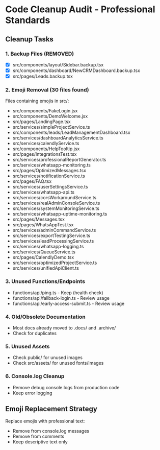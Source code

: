 # Code Cleanup Audit - Professional Standards

## Cleanup Tasks

### 1. Backup Files (REMOVED)
- [x] src/components/layout/Sidebar.backup.tsx
- [x] src/components/dashboard/NewCRMDashboard.backup.tsx
- [x] src/pages/Leads.backup.tsx

### 2. Emoji Removal (30 files found)
Files containing emojis in src/:
- src/components/FakeLogin.jsx
- src/components/DemoWelcome.jsx
- src/pages/LandingPage.tsx
- src/services/simpleProjectService.ts
- src/components/leads/LeadManagementDashboard.tsx
- src/services/dashboardAnalyticsService.ts
- src/services/calendlyService.ts
- src/components/HelpTooltip.jsx
- src/pages/IntegrationsTest.tsx
- src/services/professionalReportGenerator.ts
- src/services/whatsapp-monitoring.ts
- src/pages/OptimizedMessages.tsx
- src/services/notificationService.ts
- src/pages/FAQ.tsx
- src/services/userSettingsService.ts
- src/services/whatsapp-api.ts
- src/services/corsWorkaroundService.ts
- src/services/realAdminConsoleService.ts
- src/services/systemMonitoringService.ts
- src/services/whatsapp-uptime-monitoring.ts
- src/pages/Messages.tsx
- src/pages/WhatsAppTest.tsx
- src/services/adminCommandService.ts
- src/services/exportTestingService.ts
- src/services/leadProcessingService.ts
- src/services/whatsapp-logging.ts
- src/services/QueueService.ts
- src/pages/CalendlyDemo.tsx
- src/services/optimizedProjectService.ts
- src/services/unifiedApiClient.ts

### 3. Unused Functions/Endpoints
- functions/api/ping.ts - Keep (health check)
- functions/api/fallback-login.ts - Review usage
- functions/api/early-access-submit.ts - Review usage

### 4. Old/Obsolete Documentation
- Most docs already moved to .docs/ and .archive/
- Check for duplicates

### 5. Unused Assets
- Check public/ for unused images
- Check src/assets/ for unused fonts/images

### 6. Console.log Cleanup
- Remove debug console.logs from production code
- Keep error logging

## Emoji Replacement Strategy

Replace emojis with professional text:
- Remove from console.log messages
- Remove from comments
- Keep descriptive text only

